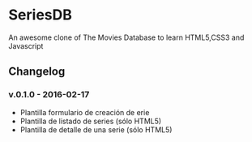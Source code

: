 # SeriesDB
An awesome clone of The Movies Database to learn HTML5,CSS3 and Javascript


## Changelog

### v.0.1.0 - 2016-02-17

* Plantilla formulario de creación de erie
* Plantilla de listado de series (sólo HTML5)
* Plantilla de detalle de una serie (sólo HTML5)